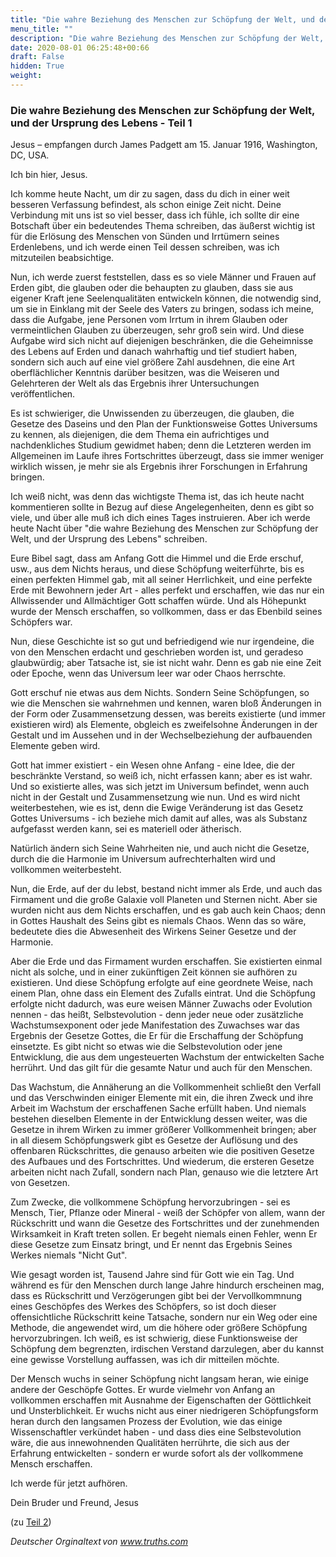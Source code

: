 ```yaml
---
title: "Die wahre Beziehung des Menschen zur Schöpfung der Welt, und der Ursprung des Lebens - Teil 1"
menu_title: ""
description: "Die wahre Beziehung des Menschen zur Schöpfung der Welt, und der Ursprung des Lebens - Teil 1"
date: 2020-08-01 06:25:48+00:66
draft: False
hidden: True
weight:
---
```

### Die wahre Beziehung des Menschen zur Schöpfung der Welt, und der Ursprung des Lebens - Teil 1

Jesus – empfangen durch James Padgett am 15. Januar 1916, Washington, DC, USA.

Ich bin hier, Jesus.

Ich komme heute Nacht, um dir zu sagen, dass du dich in einer weit besseren Verfassung befindest, als schon einige Zeit nicht. Deine Verbindung mit uns ist so viel besser, dass ich fühle, ich sollte dir eine Botschaft über ein bedeutendes Thema schreiben, das äußerst wichtig ist für die Erlösung des Menschen von Sünden und Irrtümern seines Erdenlebens, und ich werde einen Teil dessen schreiben, was ich mitzuteilen beabsichtige.

Nun, ich werde zuerst feststellen, dass es so viele Männer und Frauen auf Erden gibt, die glauben oder die behaupten zu glauben, dass sie aus eigener Kraft jene Seelenqualitäten entwickeln können, die notwendig sind, um sie in Einklang mit der Seele des Vaters zu bringen, sodass ich meine, dass die Aufgabe, jene Personen vom Irrtum in ihrem Glauben oder vermeintlichen Glauben zu überzeugen, sehr groß sein wird. Und diese Aufgabe wird sich nicht auf diejenigen beschränken, die die Geheimnisse des Lebens auf Erden und danach wahrhaftig und tief studiert haben, sondern sich auch auf eine viel größere Zahl ausdehnen, die eine Art oberflächlicher Kenntnis darüber besitzen, was die Weiseren und Gelehrteren der Welt als das Ergebnis ihrer Untersuchungen veröffentlichen.

Es ist schwieriger, die Unwissenden zu überzeugen, die glauben, die Gesetze des Daseins und den Plan der Funktionsweise Gottes Universums zu kennen, als diejenigen, die dem Thema ein aufrichtiges und nachdenkliches Studium gewidmet haben; denn die Letzteren werden im Allgemeinen im Laufe ihres Fortschrittes überzeugt, dass sie immer weniger wirklich wissen, je mehr sie als Ergebnis ihrer Forschungen in Erfahrung bringen.

Ich weiß nicht, was denn das wichtigste Thema ist, das ich heute nacht kommentieren sollte in Bezug auf diese Angelegenheiten, denn es gibt so viele, und über alle muß ich dich eines Tages instruieren. Aber ich werde heute Nacht über "die wahre Beziehung des Menschen zur Schöpfung der Welt, und der Ursprung des Lebens" schreiben.

Eure Bibel sagt, dass am Anfang Gott die Himmel und die Erde erschuf, usw., aus dem Nichts heraus, und diese Schöpfung weiterführte, bis es einen perfekten Himmel gab, mit all seiner Herrlichkeit, und eine perfekte Erde mit Bewohnern jeder Art - alles perfekt und erschaffen, wie das nur ein Allwissender und Allmächtiger Gott schaffen würde. Und als Höhepunkt wurde der Mensch erschaffen, so vollkommen, dass er das Ebenbild seines Schöpfers war.

Nun, diese Geschichte ist so gut und befriedigend wie nur irgendeine, die von den Menschen erdacht und geschrieben worden ist, und geradeso glaubwürdig; aber Tatsache ist, sie ist nicht wahr. Denn es gab nie eine Zeit oder Epoche, wenn das Universum leer war oder Chaos herrschte.

Gott erschuf nie etwas aus dem Nichts. Sondern Seine Schöpfungen, so wie die Menschen sie wahrnehmen und kennen, waren bloß Änderungen in der Form oder Zusammensetzung dessen, was bereits existierte (und immer existieren wird) als Elemente, obgleich es zweifelsohne Änderungen in der Gestalt und im Aussehen und in der Wechselbeziehung der aufbauenden Elemente geben wird.

Gott hat immer existiert - ein Wesen ohne Anfang - eine Idee, die der beschränkte Verstand, so weiß ich, nicht erfassen kann; aber es ist wahr. Und so existierte alles, was sich jetzt im Universum befindet, wenn auch nicht in der Gestalt und Zusammensetzung wie nun. Und es wird nicht weiterbestehen, wie es ist, denn die Ewige Veränderung ist das Gesetz Gottes Universums - ich beziehe mich damit auf alles, was als Substanz aufgefasst werden kann, sei es materiell oder ätherisch.

Natürlich ändern sich Seine Wahrheiten nie, und auch nicht die Gesetze, durch die die Harmonie im Universum aufrechterhalten wird und vollkommen weiterbesteht.

Nun, die Erde, auf der du lebst, bestand nicht immer als Erde, und auch das Firmament und die große Galaxie voll Planeten und Sternen nicht. Aber sie wurden nicht aus dem Nichts erschaffen, und es gab auch kein Chaos; denn in Gottes Haushalt des Seins gibt es niemals Chaos. Wenn das so wäre, bedeutete dies die Abwesenheit des Wirkens Seiner Gesetze und der Harmonie.

Aber die Erde und das Firmament wurden erschaffen. Sie existierten einmal nicht als solche, und in einer zukünftigen Zeit können sie aufhören zu existieren. Und diese Schöpfung erfolgte auf eine geordnete Weise, nach einem Plan, ohne dass ein Element des Zufalls eintrat. Und die Schöpfung erfolgte nicht dadurch, was eure weisen Männer Zuwachs oder Evolution nennen - das heißt, Selbstevolution - denn jeder neue oder zusätzliche Wachstumsexponent oder jede Manifestation des Zuwachses war das Ergebnis der Gesetze Gottes, die Er für die Erschaffung der Schöpfung einsetzte. Es gibt nicht so etwas wie die Selbstevolution oder jene Entwicklung, die aus dem ungesteuerten Wachstum der entwickelten Sache herrührt. Und das gilt für die gesamte Natur und auch für den Menschen.

Das Wachstum, die Annäherung an die Vollkommenheit schließt den Verfall und das Verschwinden einiger Elemente mit ein, die ihren Zweck und ihre Arbeit im Wachstum der erschaffenen Sache erfüllt haben. Und niemals bestehen dieselben Elemente in der Entwicklung dessen weiter, was die Gesetze in ihrem Wirken zu immer größerer Vollkommenheit bringen; aber in all diesem Schöpfungswerk gibt es Gesetze der Auflösung und des offenbaren Rückschrittes, die genauso arbeiten wie die positiven Gesetze des Aufbaues und des Fortschrittes. Und wiederum, die ersteren Gesetze arbeiten nicht nach Zufall, sondern nach Plan, genauso wie die letztere Art von Gesetzen.

Zum Zwecke, die vollkommene Schöpfung hervorzubringen - sei es Mensch, Tier, Pflanze oder Mineral - weiß der Schöpfer von allem, wann der Rückschritt und wann die Gesetze des Fortschrittes und der zunehmenden Wirksamkeit in Kraft treten sollen. Er begeht niemals einen Fehler, wenn Er diese Gesetze zum Einsatz bringt, und Er nennt das Ergebnis Seines Werkes niemals "Nicht Gut".

Wie gesagt worden ist, Tausend Jahre sind für Gott wie ein Tag. Und während es für den Menschen durch lange Jahre hindurch erscheinen mag, dass es Rückschritt und Verzögerungen gibt bei der Vervollkommnung eines Geschöpfes des Werkes des Schöpfers, so ist doch dieser offensichtliche Rückschritt keine Tatsache, sondern nur ein Weg oder eine Methode, die angewendet wird, um die höhere oder größere Schöpfung hervorzubringen. Ich weiß, es ist schwierig, diese Funktionsweise der Schöpfung dem begrenzten, irdischen Verstand darzulegen, aber du kannst eine gewisse Vorstellung auffassen, was ich dir mitteilen möchte.

Der Mensch wuchs in seiner Schöpfung nicht langsam heran, wie einige andere der Geschöpfe Gottes. Er wurde vielmehr von Anfang an vollkommen erschaffen mit Ausnahme der Eigenschaften der Göttlichkeit und Unsterblichkeit. Er wuchs nicht aus einer niedrigeren Schöpfungsform heran durch den langsamen Prozess der Evolution, wie das einige Wissenschaftler verkündet haben - und dass dies eine Selbstevolution wäre, die aus innewohnenden Qualitäten herrührte, die sich aus der Erfahrung entwickelten - sondern er wurde sofort als der vollkommene Mensch erschaffen.

Ich werde für jetzt aufhören.

Dein Bruder und Freund, Jesus

(zu [Teil 2](/padgett-botschaften/padgett-botschaften-in-reihenfolge-des-datums/padgett-botschaften-1916/die-wahre-beziehung-des-menschen-zur-schoepfung-der-welt-und-der-ursprung-des-lebens-teil-2-jep-jesus-6-februar-1916/))

*Deutscher Orginaltext von www.truths.com*
